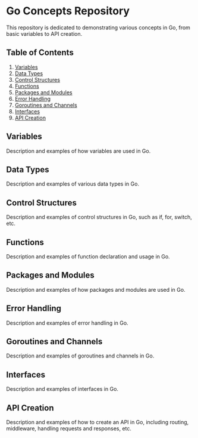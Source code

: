 # Go Concepts Repository

This repository is dedicated to demonstrating various concepts in Go, from basic variables to API creation.

## Table of Contents

1. [Variables](#variables)
2. [Data Types](#data-types)
3. [Control Structures](#control-structures)
4. [Functions](#functions)
5. [Packages and Modules](#packages-and-modules)
6. [Error Handling](#error-handling)
7. [Goroutines and Channels](#goroutines-and-channels)
8. [Interfaces](#interfaces)
9. [API Creation](#api-creation)

## Variables

Description and examples of how variables are used in Go.

## Data Types

Description and examples of various data types in Go.

## Control Structures

Description and examples of control structures in Go, such as if, for, switch, etc.

## Functions

Description and examples of function declaration and usage in Go.

## Packages and Modules

Description and examples of how packages and modules are used in Go.

## Error Handling

Description and examples of error handling in Go.

## Goroutines and Channels

Description and examples of goroutines and channels in Go.

## Interfaces

Description and examples of interfaces in Go.

## API Creation

Description and examples of how to create an API in Go, including routing, middleware, handling requests and responses, etc.
